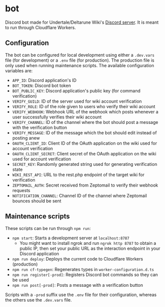 # bot
Discord bot made for Undertale/Deltarune Wiki's [Discord server](https://undertale.wiki/w/Project:Discord). It is meant to run through Cloudflare Workers.

## Configuration

The bot can be configured for local development using either a `.dev.vars` file (for development) or a `.env` file (for production). The production file is only used when running maintenance scripts. The available configuration variables are:

- `APP_ID`: Discord application's ID
- `BOT_TOKEN`: Discord bot token
- `BOT_PUBLIC_KEY`: Discord application's public key (for command verification)
- `VERIFY_GUILD`: ID of the server used for wiki account verification
- `VERIFY_ROLE`: ID of the role given to users who verify their wiki account
- `VERIFY_WEBHOOK`: Webhook URL of the webhook which posts whenever a user successfully verifies their wiki account
- `VERIFY_CHANNEL`: ID of the channel where the bot should post a message with the verification button
- `VERIFY_MESSAGE`: ID of the message which the bot should edit instead of posting anew
- `OAUTH_CLIENT_ID`: Client ID of the OAuth application on the wiki used for account verification
- `OAUTH_CLIENT_SECRET`: Client secret of the OAuth application on the wiki used for account verification
- `SECRET_KEY`: Randomly generated string used for generating verification state
- `WIKI_REST_API`: URL to the rest.php endpoint of the target wiki for verification
- `ZEPTOMAIL_AUTH`: Secret received from Zeptomail to verify their webhook requests
- `NOTIFICATION_CHANNEL`: Channel ID of the channel where Zeptomail bounces should be sent

## Maintenance scripts

These scripts can be run through `npm run`:

- `npm start`: Starts a development server at `localhost:8787`
    - You might want to install ngrok and run `ngrok http 8787` to obtain a public IP, then set your public URL as the interaction endpoint in your Discord application
- `npm run deploy`: Deploys the current code to Cloudflare Workers (production)
- `npm run cf-typegen`: Regenerates types in `worker-configuration.d.ts`
- `npm run register[-prod]`: Registers Discord bot commands so they can be used
- `npm run post[-prod]`: Posts a message with a verification button

Scripts with a `-prod` suffix use the `.env` file for their configuration, whereas the others use the `.dev.vars` file.
